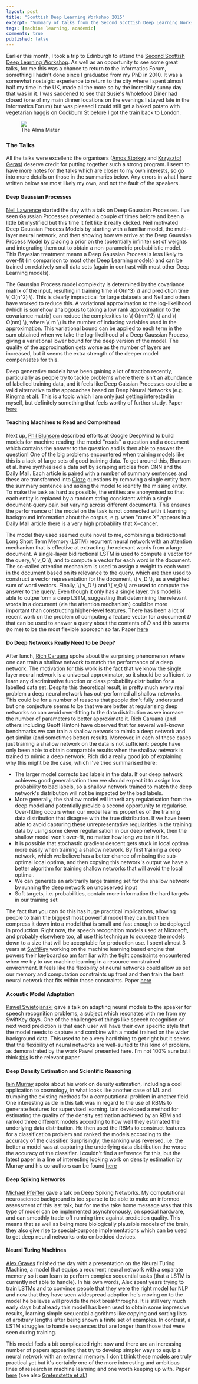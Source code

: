 ```yaml
---
layout: post
title: "Scottish Deep Learning Workshop 2015"
excerpt: "Summary of talks from the Second Scottish Deep Learning Workshop."
tags: [machine learning, academic]
comments: true
published: false
---
```


Earlier this month, I took a trip to Edinburgh to attend the <a
href="http://workshops.inf.ed.ac.uk/deep/deep2015/">Second Scottish
Deep Learning Workshop</a>. As well as an opportunity to see some
great talks, for me this was a chance to return to the Informatics
Forum, something I hadn't done since I graduated from my PhD
in 2010. It was a somewhat nostalgic experience to return to the city
where I spent almost half my time in the UK, made all the more so by
the incredibly sunny day that was in it. I was saddened to see that
Susie's Wholefood Diner had closed (one of my main dinner locations on
the evenings I stayed late in the Informatics Forum) but was pleased I
could still get a baked potato with vegetarian haggis on Cockburn St
before I got the train back to London.

<figure>
<a href="/images/thealmamater.jpg"><img src="/images/thealmamater.jpg"></a>
    <figcaption>The Alma Mater</figcaption>
</figure>

### The Talks

All the talks were excellent: the organisers (<a
href="http://homepages.inf.ed.ac.uk/amos/">Amos Storkey</a> and <a
href="http://homepages.inf.ed.ac.uk/s1060594/">Krzysztof Geras</a>)
deserve credit for putting together such a strong program. I seem to
have more notes for the talks which are closer to my own interests, so
go into more details on those in the summaries below. Any errors in
what I have written below are most likely my own, and not the fault of
the speakers.

#### Deep Gaussian Processes

<a href="http://inverseprobability.com/">Neil Lawrence</a> started the
day with a talk on Deep Gaussian Processes. I've seen Gaussian
Processes presented a couple of times before and been a little bit
mystified but this time it felt like it really clicked. Neil motivated
Deep Gaussian Process Models by starting with a familiar model, the
multi-layer neural network, and then showing how we arrive at the Deep
Gaussian Process Model by placing a prior on the (potentially
infinite) set of weights and integrating them out to obtain a
non-parametric probabilistic model. This Bayesian treatment means a
Deep Gaussian Process is less likely to over-fit (in comparison to
most other Deep Learning models) and can be trained on relatively
small data sets (again in contrast with most other Deep Learning
models).

The Gaussian Process model complexity is determined by the covariance
matrix of the input, resulting in training time \\( O(n^3) \\) and
prediction time \\( O(n^2) \\). This is clearly impractical for large
datasets and Neil and others have worked to reduce this. A variational
approximation to the log-likelihood (which is somehow analogous to
taking a low rank approximation to the covariance matrix) can reduce
the complexities to \\( O(nm^2) \\) and \\( O(nm) \\), where \\( m \\)
is the number of inducing variables used in the approximation. This
variational bound can be applied to each term in the sum obtained when
we take the log-likelihood of a Deep Gaussian Process, giving a
variational lower bound for the deep version of the model. The quality
of the approximation gets worse as the number of layers are increased,
but it seems the extra strength of the deeper model compensates for
this.

Deep generative models have been gaining a lot of traction recently,
particularly as people try to tackle problems where there isn't an
abundance of labelled training data, and it feels like Deep Gassian
Processes could be a valid alternative to the approaches based on Deep
Neural Networks (e.g. <a
href="http://papers.nips.cc/paper/5352-semi-supervised-learning-with-deep-generative-models">Kingma
et al</a>). This is a topic which I am only just getting interested in
myself, but definitely something that feels worthy of further study.
Paper <a
href="http://jmlr.org/proceedings/papers/v31/damianou13a.html">here</a>

#### Teaching Machines to Read and Comprehend

Next up, <a href="https://www.cs.ox.ac.uk/people/phil.blunsom/">Phil
Blunsom</a> described efforts at Google DeepMind to build models for
machine reading: the model "reads" a question and a document which
contains the answer to the question and is then able to answer the
question! One of the big problems encountered when training models
like this is a lack of large sets of good training data. To get around
this, Blunsom et al. have synthesised a data set by scraping articles
from CNN and the Daily Mail. Each article is paired with a number of
summary sentences and these are transformed into <a
href="https://en.wikipedia.org/wiki/Cloze_test">Cloze</a> questions by
removing a single entity from the summary sentence and asking the
model to identify the missing entity. To make the task as hard as
possible, the entities are anonymised so that each entity is replaced
by a random string consistent within a single document-query pair, but
varying across different documents.  This ensures the performance of
the model on the task is not connected with it learning background
information about the corpus, e.g. when "cures X" appears in a Daily
Mail article there is a very high probability that X=cancer.

The model they used seemed quite novel to me, combining a
bidirectional Long Short Term Memory (LSTM) recurrent neural network
with an attention mechanism that is effective at extracting the
relevant words from a large document. A single-layer bidirectional
LSTM is used to compute a vector for the query, \\( v_Q \\), and to
compute a vector for each word in the document. The so-called
attention mechanism is used to assign a weight to each word in the
document based on its relevance to the query, which are then used to
construct a vector representation for the document, \\( v_D \\), as a
weighted sum of word vectors. Finally, \\( v_D \\) and \\( v_Q \\) are
used to compute the answer to the query. Even though it only has a
single layer, this model is able to outperform a deep LSTM, suggesting
that determining the relevant words in a document (via the attention
mechanism) could be more important than constructing higher-level
features. There has been a lot of recent work on the problem of
computing a feature vector for a document *D* that can be used to
answer a query about the contents of *D* and this seems (to me) to be
the most flexible approach so far.  Paper <a href="here
http://arxiv.org/abs/1506.03340">here</a>

#### Do Deep Networks Really Need to be Deep?

After lunch, <a href="http://www.cs.cornell.edu/~caruana/">Rich
Caruana</a> spoke about the surprising phenomenon where one can train
a shallow network to match the performance of a deep network. The
motivation for this work is the fact that we know the single layer
neural network is a universal approximator, so it should be sufficient
to learn any discriminative function or class probability distribution
for a labelled data set. Despite this theoretical result, in pretty
much every real problem a deep neural network has out-performed all
shallow networks. This could be for a number of reasons that people
don't fully understand but one conjecture seems to be that we are
better at regularising deep networks so can avoid over-fitting to the
data distribution as we increase the number of parameters to better
approximate it. Rich Caruana (and others including Geoff Hinton) have
observed that for several well-known benchmarks we can train a shallow
network to mimic a deep network and get similar (and sometimes better)
results. Moreover, in each of these cases just training a shallow
network on the data is not sufficient: people have only been able to
obtain comparable results when the shallow network is trained to mimic
a deep network. Rich did a really good job of explaining why this
might be the case, which I've tried summarised here:

*   The larger model corrects bad labels in the data. If our deep
    network achieves good generalisation then we should expect it to
    assign low probability to bad labels, so a shallow network trained
    to match the deep network's distribution will not be impacted by
    the bad labels.
*   More generally, the shallow model will inherit any regularisation
    from the deep model and potentially provide a second opportunity
    to regularise. Over-fitting occurs when our model learns
    properties of the training data distribution that disagree with
    the true distribution. If we have been able to avoid capturing
    these unrepresentative regularities in the training data by using
    some clever regularisation in our deep network, then the shallow
    model won't over-fit, no matter how long we train it for.
*   It is possible that stochastic gradient descent gets stuck in
    local optima more easily when training a shallow network. By first
    training a deep network, which we believe has a better chance of
    missing the sub-optimal local optima, and then copying this
    network's output we have a better algorithm for training shallow
    networks that will avoid the local optima .
*   We can generate an arbitrarily large training set for the shallow
    network by running the deep network on unobserved input
*   Soft targets, i.e. probabilities, contain more information the
    hard targets in our training set

The fact that you can do this has huge practical implications,
allowing people to train the biggest most powerful model they can, but
then compress it down into a model that is small and fast enough to be
deployed in production. Right now, the speech recognition models used
at Microsoft, and probably elsewhere too, all use this technique to
squeeze the models down to a size that will be acceptable for
production use. I spent almost 3 years at <a
href="http://swiftkey.com/">SwiftKey</a> working on the machine
learning based engine that powers their keyboard so am familiar with
the tight constraints encountered when we try to use machine learning
in a resource-constrained environment. It feels like the flexibility
of neural networks could allow us set our memory and computation
constraints up front and then train the best neural network that fits
within those constraints. Paper <a
href="http://papers.nips.cc/paper/5484-do-deep-nets-really-need-to-be-deep">here</a>

#### Acoustic Model Adaptation

<a href="http://homepages.inf.ed.ac.uk/s1136550/">Pawel
Swietojanski</a> gave a talk on adapting neural models to the speaker
for speech recognition problems, a subject which resonates with me
from my SwiftKey days. One of the challenges of things like speech
recognition or next word prediction is that each user will have their
own specific style that the model needs to capture and combine with a
model trained on the wider background data. This used to be a very
hard thing to get right but it seems that the flexibility of neural
networks are well-suited to this kind of problem, as demonstrated by
the work Pawel presented here. I'm not 100% sure but I think <a
href="http://www.cstr.ed.ac.uk/publications/users/s1136550_abstracts.html#Swietojanski2014_lhuc">this</a>
is the relevant paper.

#### Deep Density Estimation and Scientific Reasoning

<a href="http://homepages.inf.ed.ac.uk/imurray2/">Iain Murray</a>
spoke about his work on density estimation, including a cool
application to cosmology, in what looks like another case of ML and
trumping the existing methods for a computational problem in another
field. One interesting aside in this talk was in regard to the use of
RBMs to generate features for supervised learning. Iain developed a
method for estimating the quality of the density estimation achieved
by an RBM and ranked three different models according to how well they
estimated the underlying data distribution. He then used the RBMs to
construct features for a classification problem and ranked the models
according to the accuracy of the classifier. Surprisingly, the ranking
was reversed, i.e. the better a model was at capturing the underlying
data distribution the worse the accuracy of the classifier. I couldn't
find a reference for this, but the latest paper in a line of
interesting looking work on density estimation by Murray and his
co-authors can be found <a
href="http://homepages.inf.ed.ac.uk/imurray2/pub/15made/">here</a>

#### Deep Spiking Networks

<a href="https://www.ini.uzh.ch/people/pfeiffer">Michael Pfeiffer</a>
gave a talk on Deep Spiking Networks. My computational neuroscience
background is too sparse to be able to make an informed assessment of
this last talk, but for me the take home message was that this type of
model can be implemented asynchronously, on special hardware, and can
smoothly trade-off running time against prediction quality. This means
that as well as being more biologically plausible models of the brain,
they also give rise to special-purpose implementations which can be
used to get deep neural networks onto embedded devices.

#### Neural Turing Machines

<a href="http://www.cs.toronto.edu/~graves/">Alex Graves</a> finished
the day with a presentation on the Neural Turing Machine, a model that
equips a recurrent neural network with a separate memory so it can
learn to perform complex sequential tasks (that a LSTM is currently
not able to handle). In his own words, Alex spent years trying to
train LSTMs and to convince people that they were the right model for
NLP and now that they have seen widespread adoption he's moving on to
the model he believes will provide the next breakthroughs. It is still
very much early days but already this model has been used to obtain
some impressive results, learning simple sequential algorithms like
copying and sorting lists of arbitrary lengths after being shown a
finite set of examples. In contrast, a LSTM struggles to handle
sequences that are longer than those that were seen during
training.

This model feels a bit complicated right now and there are an
increasing number of papers appearing that try to develop simpler ways
to equip a neural network with an external memory. I don't think these
models are truly practical yet but it's certainly one of the more
interesting and ambitious lines of research in machine learning and
one worth keeping up with. Paper <a
href="http://arxiv.org/abs/1410.5401">here</a> (see also <a
href="http://arxiv.org/abs/1506.02516">Grefenstette et al.</a>)
